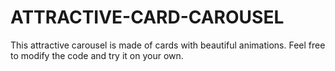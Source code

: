 # ATTRACTIVE-CARD-CAROUSEL
This attractive carousel is made of cards with beautiful animations. Feel free to modify the code and try it on your own. 
